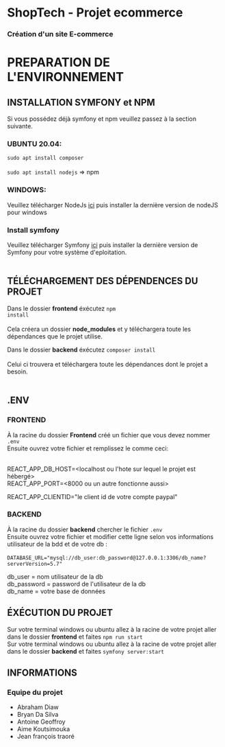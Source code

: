 # ShopTech - Projet ecommerce
<h3>Création d'un site E-commerce</h3>

<h1>PREPARATION DE L'ENVIRONNEMENT</h1>

<h2>INSTALLATION SYMFONY et NPM</h2>
Si vous possédez déjà symfony et npm veuillez passez à la section suivante.

<h3>UBUNTU 20.04:</h3>
<code>sudo apt install composer</code><br><br>
<code>sudo apt install nodejs</code> => npm<br>

<h3>WINDOWS:</h3>
<span>Veuillez télécharger NodeJs <a href="https://nodejs.org/fr/download/" target="_blank">ici</a> puis installer la dernière version de nodeJS pour windows</span>

<h3>Install symfony</h3>
<span>Veuillez télécharger Symfony <a href="https://symfony.com/download" target="_blank">ici</a> puis installer la dernière version de Symfony pour votre système d'eploitation.</span><br><br>

<h2>TÉLÉCHARGEMENT DES DÉPENDENCES DU PROJET</h2>

<span>Dans le dossier <strong>frontend</strong> éxécutez <code>npm install</code></span></br></br>
<span>Cela créera un dossier <strong>node_modules</strong> et y téléchargera toute les dépendances que le projet utilise.</span><br>

<span>Dans le dossier <strong>backend</strong> éxécutez <code>composer install</code></span></br></br>
<span>Celui ci trouvera et téléchargera toute les dépendances dont le projet a besoin.</span><br><br>

<h2>.ENV</h2>
<h3>FRONTEND</h3>
<span>À la racine du dossier <strong>Frontend</strong> créé un fichier que vous devez nommer <code>.env</code></span></br>
<span>Ensuite ouvrez votre fichier et remplissez le comme ceci:</span></br><br>

REACT_APP_DB_HOST=<localhost ou l'hote sur lequel le projet est hébergé><br>
REACT_APP_PORT=<8000 ou un autre fonctionne aussi><br> 

REACT_APP_CLIENTID="le client id de votre compte paypal"

<h3>BACKEND</h3>
<span>À la racine du dossier <strong>backend</strong> chercher le fichier <code>.env</code></span><br>
<span>Ensuite ouvrez votre fichier et modifier cette ligne selon vos informations utilisateur de la bdd et de votre db :</span></br><br>
<code>DATABASE_URL="mysql://db_user:db_password@127.0.0.1:3306/db_name?serverVersion=5.7"</code><br>

<span>db_user = nom utilisateur de la db</span><br>
<span>db_password = password de l'utilisateur de la db </span><br>
<span>db_name = votre base de données</span><br>

<h2>ÉXÉCUTION DU PROJET</h2>
<span>Sur votre terminal windows ou ubuntu allez à la racine de votre projet aller dans le dossier <strong>frontend</strong> et faites <code>npm run start</code></span></br>
<span>Sur votre terminal windows ou ubuntu allez à la racine de votre projet aller dans le dossier <strong>backend</strong> et faites <code>symfony server:start</code></span></br>

<h2>INFORMATIONS</h2>
<h3>Equipe du projet</h3>
<ul>
<li>Abraham Diaw</li>
<li>Bryan Da Silva</li>
<li>Antoine Geoffroy</li>
<li>Aime Koutsimouka</li>
<li>Jean françois traoré</li>
</ul>

